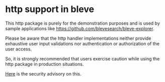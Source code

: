 # http support in bleve

This http package is purely for the demonstration purposes and is used by sample
applications like https://github.com/blevesearch/bleve-explorer.

Please be aware that the http handler implementations neither provide exhaustive
user input validations nor authentication or authorization of the user access.

So, it is strongly recommended that users exercise caution while using the http
package in production situations.

[Here](https://github.com/blevesearch/bleve/security/advisories/GHSA-9w9f-6mg8-jp7w) is the security advisory on this.
